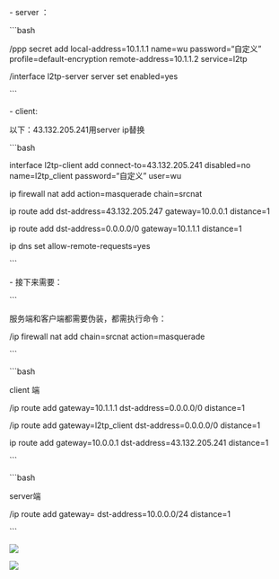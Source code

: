 \- server ：



\```bash

/ppp secret add local-address=10.1.1.1 name=wu password=“自定义” profile=default-encryption remote-address=10.1.1.2 service=l2tp

/interface l2tp-server server set enabled=yes

\```



\- client:

  以下：43.132.205.241用server ip替换



\```bash

interface l2tp-client add connect-to=43.132.205.241 disabled=no   name=l2tp_client password=“自定义” user=wu

ip firewall nat add action=masquerade chain=srcnat

ip route add dst-address=43.132.205.247 gateway=10.0.0.1 distance=1

ip route add dst-address=0.0.0.0/0 gateway=10.1.1.1 distance=1

ip dns set allow-remote-requests=yes

\```



\- 接下来需要：



  \```

  服务端和客户端都需要伪装，都需执行命令：

  /ip firewall nat add chain=srcnat action=masquerade

  \```



  \```bash

  client 端

  /ip route add gateway=10.1.1.1 dst-address=0.0.0.0/0 distance=1

  /ip route add gateway=l2tp_client dst-address=0.0.0.0/0 distance=1

  ip route add gateway=10.0.0.1 dst-address=43.132.205.241 distance=1

  

  

  \```



  \```bash

  server端

  /ip route add gateway=<l2tp-wu> dst-address=10.0.0.0/24 distance=1

  \```



  





![](file://C:/Users/root/Documents/Gridea/post-images/1630724236710.PNG)



![](file://C:/Users/root/Documents/Gridea/post-images/1630724110067.PNG)
